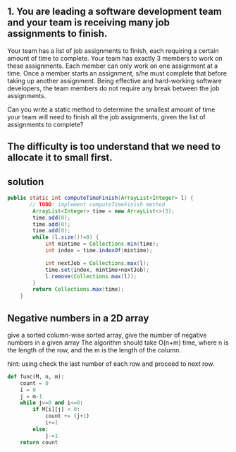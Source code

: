 ## 1. You are leading a software development team and your team is receiving many job assignments to finish.

Your team has a list of job assignments to finish, each requiring a certain amount of time to complete. Your team has exactly 3 members to work on these assignments. Each member can only work on one assignment at a time.  Once a member starts an assignment, s/he must complete that before taking up another assignment. Being effective and hard-working software developers, the team members do not require any break between the job assignments.
 
Can you write a static method to determine the smallest amount of time your team will need to finish all the job assignments, given the list of assignments to complete? 

## The difficulty is too understand that we need to allocate it to small first.
## solution 
```java
public static int computeTimeFinish(ArrayList<Integer> l) {
       // TODO: implement computeTimeFinish method
        ArrayList<Integer> time = new ArrayList<>(3);
        time.add(0);
        time.add(0);
        time.add(0);
        while (l.size()!=0) {
            int mintime = Collections.min(time);
            int index = time.indexOf(mintime);

            int nextJob = Collections.max(l);
            time.set(index, mintime+nextJob);
            l.remove(Collections.max(l));
        }
        return Collections.max(time);
    }
```

## Negative numbers in a 2D array
give a sorted column-wise sorted array, give the number of negative numbers in a given array
The algorithm should take O(n+m) time, where n is the length of the row, and the m is the length of the column.

hint: using check the last number of each row and proceed to next row.
```python
def func(M, n, m):
    count = 0
    i = 0
    j = m-1
    while j>=0 and i<=0:
        if M[i][j] < 0:
            count += (j+1)
            i+=1
        else:
            j-=1
    return count
```